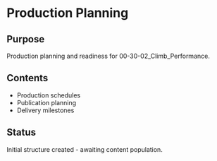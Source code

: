 # Production Planning

## Purpose
Production planning and readiness for 00-30-02_Climb_Performance.

## Contents
- Production schedules
- Publication planning
- Delivery milestones

## Status
Initial structure created - awaiting content population.

